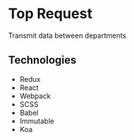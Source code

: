 # Top Request
Transmit data between departments

## Technologies
* Redux
* React
* Webpack
* SCSS
* Babel
* Immutable
* Koa

